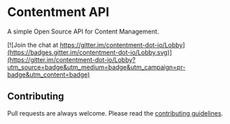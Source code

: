 # Contentment API

A simple Open Source API for Content Management.

[![Join the chat at https://gitter.im/contentment-dot-io/Lobby](https://badges.gitter.im/contentment-dot-io/Lobby.svg)](https://gitter.im/contentment-dot-io/Lobby?utm_source=badge&utm_medium=badge&utm_campaign=pr-badge&utm_content=badge)

## Contributing

Pull requests are always welcome. Please read the [contributing guidelines](CONTRIBUTING.md).